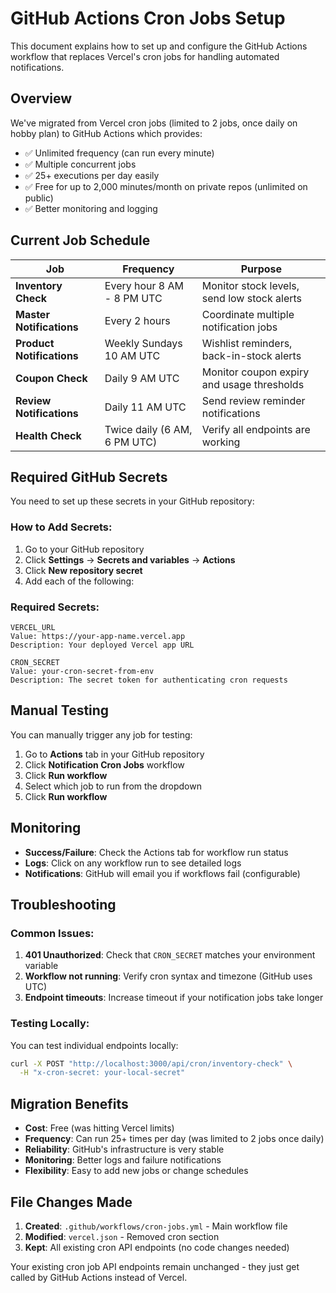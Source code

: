 # GitHub Actions Cron Jobs Setup

This document explains how to set up and configure the GitHub Actions workflow that replaces Vercel's cron jobs for handling automated notifications.

## Overview

We've migrated from Vercel cron jobs (limited to 2 jobs, once daily on hobby plan) to GitHub Actions which provides:
- ✅ Unlimited frequency (can run every minute)
- ✅ Multiple concurrent jobs 
- ✅ 25+ executions per day easily
- ✅ Free for up to 2,000 minutes/month on private repos (unlimited on public)
- ✅ Better monitoring and logging

## Current Job Schedule

| Job | Frequency | Purpose |
|-----|-----------|---------|
| **Inventory Check** | Every hour 8 AM - 8 PM UTC | Monitor stock levels, send low stock alerts |
| **Master Notifications** | Every 2 hours | Coordinate multiple notification jobs |
| **Product Notifications** | Weekly Sundays 10 AM UTC | Wishlist reminders, back-in-stock alerts |
| **Coupon Check** | Daily 9 AM UTC | Monitor coupon expiry and usage thresholds |
| **Review Notifications** | Daily 11 AM UTC | Send review reminder notifications |
| **Health Check** | Twice daily (6 AM, 6 PM UTC) | Verify all endpoints are working |

## Required GitHub Secrets

You need to set up these secrets in your GitHub repository:

### How to Add Secrets:
1. Go to your GitHub repository
2. Click **Settings** → **Secrets and variables** → **Actions**
3. Click **New repository secret**
4. Add each of the following:

### Required Secrets:

```
VERCEL_URL
Value: https://your-app-name.vercel.app
Description: Your deployed Vercel app URL
```

```
CRON_SECRET  
Value: your-cron-secret-from-env
Description: The secret token for authenticating cron requests
```

## Manual Testing

You can manually trigger any job for testing:

1. Go to **Actions** tab in your GitHub repository
2. Click **Notification Cron Jobs** workflow
3. Click **Run workflow**
4. Select which job to run from the dropdown
5. Click **Run workflow**

## Monitoring

- **Success/Failure**: Check the Actions tab for workflow run status
- **Logs**: Click on any workflow run to see detailed logs
- **Notifications**: GitHub will email you if workflows fail (configurable)

## Troubleshooting

### Common Issues:

1. **401 Unauthorized**: Check that `CRON_SECRET` matches your environment variable
2. **Workflow not running**: Verify cron syntax and timezone (GitHub uses UTC)
3. **Endpoint timeouts**: Increase timeout if your notification jobs take longer

### Testing Locally:

You can test individual endpoints locally:
```bash
curl -X POST "http://localhost:3000/api/cron/inventory-check" \
  -H "x-cron-secret: your-local-secret"
```

## Migration Benefits

- **Cost**: Free (was hitting Vercel limits)
- **Frequency**: Can run 25+ times per day (was limited to 2 jobs once daily)
- **Reliability**: GitHub's infrastructure is very stable
- **Monitoring**: Better logs and failure notifications
- **Flexibility**: Easy to add new jobs or change schedules

## File Changes Made

1. **Created**: `.github/workflows/cron-jobs.yml` - Main workflow file
2. **Modified**: `vercel.json` - Removed cron section
3. **Kept**: All existing cron API endpoints (no code changes needed)

Your existing cron job API endpoints remain unchanged - they just get called by GitHub Actions instead of Vercel.
